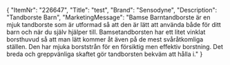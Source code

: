 {
  "ItemNr": "226647",
  "Title": "test",
  "Brand": "Sensodyne",
  "Description": "Tandborste Barn",
  "MarketingMessage": "Bamse Barntandborste är en mjuk tandborste som är utformad så att den är lätt att använda både för ditt barn och när du själv hjälper till. Bamsetandborsten har ett litet vinklat borsthuvud så att man lätt kommer åt även på de mest svåråtkomliga ställen. Den har mjuka borststrån för en försiktig men effektiv borstning. Det breda och greppvänliga skaftet gör tandborsten bekväm att hålla i."
}